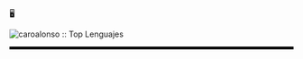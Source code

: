 :desktop_computer:
<p align="left">
  <img src="https://github-readme-stats.vercel.app/api/top-langs/?username=caroalonso&langs_count=10&theme=dark&layout=compact" 
       alt="caroalonso :: Top Lenguajes" />
</p>

<hr style="border:2px solid black;">



